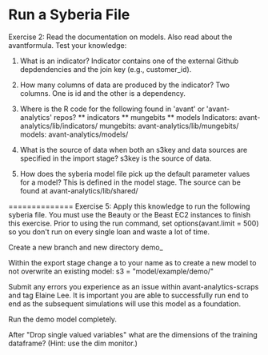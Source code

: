 Run a Syberia File
===================
Exercise 2: 
Read the documentation on models. Also read about the avantformula.
Test your knowledge:

1. What is an indicator?
Indicator contains one of the external Github depdendencies and the join key (e.g., customer_id). 

2. How many columns of data are produced by the indicator?
Two columns. One is id and the other is a dependency.

3. Where is the R code for the following found in 'avant' or 'avant-analytics' repos? ** indicators ** mungebits ** models
Indicators: avant-analytics/lib/indicators/
mungebits: avant-analytics/lib/mungebits/
models: avant-analytics/models/

4. What is the source of data when both an s3key and data sources are specified in the import stage?
s3key is the source of data.

5. How does the syberia model file pick up the default parameter values for a model?
This is defined in the model stage. The source can be found at 
avant-analytics/lib/shared/

==============
Exercise 5: 
Apply this knowledge to run the following syberia file. You must use the Beauty or the Beast EC2 instances to finish this exercise. Prior to using the run command, set options(avant.limit = 500) so you don't run on every single loan and waste a lot of time.

Create a new branch and new directory demo_<yourname>

Within the export stage change a to your name as to create a new model to not overwrite an existing model: s3 = "model/example/demo/<yourname>"

Submit any errors you experience as an issue within avant-analytics-scraps and tag Elaine Lee. It is important you are able to successfully run end to end as the subsequent simulations will use this model as a foundation.

Run the demo model completely.

After "Drop single valued variables" what are the dimensions of the training dataframe? (Hint: use the dim monitor.)
